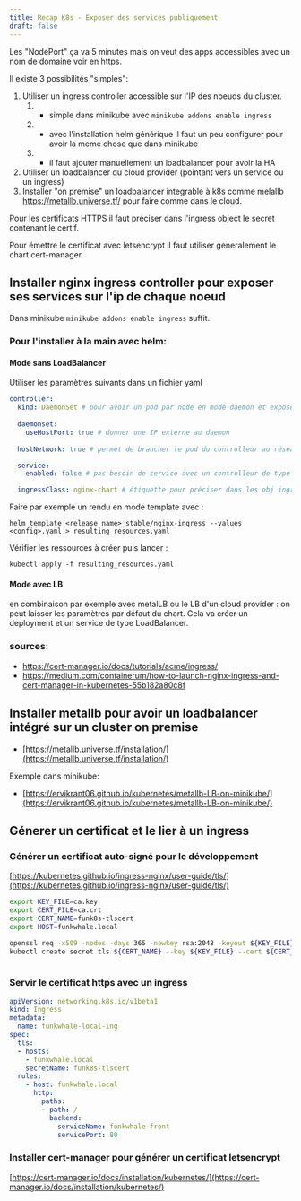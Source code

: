 ```yaml
---
title: Recap K8s - Exposer des services publiquement
draft: false
---
```


Les "NodePort" ça va 5 minutes mais on veut des apps accessibles avec un nom de domaine voir en https.

Il existe 3 possibilités "simples":

1. Utiliser un ingress controller accessible sur l'IP des noeuds du cluster.
   1. + simple dans minikube avec `minikube addons enable ingress`
   2. - avec l'installation helm générique il faut un peu configurer pour avoir la meme chose que dans minikube
   3. - il faut ajouter manuellement un loadbalancer pour avoir la HA
2. Utiliser un loadbalancer du cloud provider (pointant vers un service ou un ingress)   
3. Installer "on premise" un loadbalancer integrable à k8s comme melallb https://metallb.universe.tf/ pour faire comme dans le cloud.

Pour les certificats HTTPS il faut préciser dans l'ingress object le secret contenant le certif. 

Pour émettre le certificat avec letsencrypt il faut utiliser generalement le chart cert-manager.


Installer nginx ingress controller pour exposer ses services sur l'ip de chaque noeud
-------------------------------------------------------------------------------------

Dans minikube `minikube addons enable ingress` suffit.

### Pour l'installer à la main avec helm:


#### Mode sans LoadBalancer

Utiliser les paramètres suivants dans un fichier yaml

```yaml
controller:
  kind: DaemonSet # pour avoir un pod par node en mode daemon et exposer une IP externe par node
  
  daemonset:
    useHostPort: true # donner une IP externe au daemon
  
  hostNetwork: true # permet de brancher le pod du controlleur au réseau du noeud et avoir une ip externe

  service:
    enabled: false # pas besoin de service avec un controlleur de type DaemonSet qui a une ip externe

  ingressClass: nginx-chart # étiquette pour préciser dans les obj ingress quel controller utiliser. default nginx (=> conflit avec l'addon minikube)
```

Faire par exemple un rendu en mode template avec :

`helm template <release_name> stable/nginx-ingress --values <config>.yaml > resulting_resources.yaml`

Vérifier les ressources à créer puis lancer :

`kubectl apply -f resulting_resources.yaml`

#### Mode avec LB

en combinaison par exemple avec metalLB ou le LB d'un cloud provider : on peut laisser les paramètres par défaut du chart. Cela va créer un deployment et un service de type LoadBalancer.

### sources: 

- https://cert-manager.io/docs/tutorials/acme/ingress/
- https://medium.com/containerum/how-to-launch-nginx-ingress-and-cert-manager-in-kubernetes-55b182a80c8f


Installer metallb pour avoir un loadbalancer intégré sur un cluster on premise
------------------------------------------------------------------------------

- [https://metallb.universe.tf/installation/](https://metallb.universe.tf/installation/)

Exemple dans minikube:

- [https://ervikrant06.github.io/kubernetes/metallb-LB-on-minikube/](https://ervikrant06.github.io/kubernetes/metallb-LB-on-minikube/)


Génerer un certificat et le lier à un ingress
---------------------------------------------------------

### Générer un certificat auto-signé pour le développement

[https://kubernetes.github.io/ingress-nginx/user-guide/tls/](https://kubernetes.github.io/ingress-nginx/user-guide/tls/)

```bash
export KEY_FILE=ca.key
export CERT_FILE=ca.crt
export CERT_NAME=funk8s-tlscert
export HOST=funkwhale.local

openssl req -x509 -nodes -days 365 -newkey rsa:2048 -keyout ${KEY_FILE} -out ${CERT_FILE} -subj "/CN=${HOST}/O=${HOST}"
kubectl create secret tls ${CERT_NAME} --key ${KEY_FILE} --cert ${CERT_FILE}
 
```

### Servir le certificat https avec un ingress

```yaml
apiVersion: networking.k8s.io/v1beta1
kind: Ingress
metadata:
  name: funkwhale-local-ing
spec:
  tls:
  - hosts:
    - funkwhale.local
    secretName: funk8s-tlscert
  rules:
    - host: funkwhale.local
      http:
        paths:
        - path: /
          backend:
            serviceName: funkwhale-front
            servicePort: 80
```


### Installer cert-manager pour générer un certificat letsencrypt

[https://cert-manager.io/docs/installation/kubernetes/](https://cert-manager.io/docs/installation/kubernetes/)

